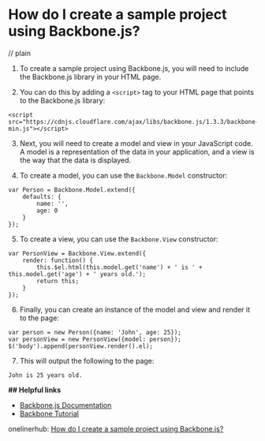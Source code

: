 # How do I create a sample project using Backbone.js?
// plain

1. To create a sample project using Backbone.js, you will need to include the Backbone.js library in your HTML page.

2. You can do this by adding a `<script>` tag to your HTML page that points to the Backbone.js library:
```
<script src="https://cdnjs.cloudflare.com/ajax/libs/backbone.js/1.3.3/backbone-min.js"></script>
```

3. Next, you will need to create a model and view in your JavaScript code. A model is a representation of the data in your application, and a view is the way that the data is displayed.

4. To create a model, you can use the `Backbone.Model` constructor:
```
var Person = Backbone.Model.extend({
    defaults: {
        name: '',
        age: 0
    }
});
```

5. To create a view, you can use the `Backbone.View` constructor:
```
var PersonView = Backbone.View.extend({
    render: function() {
        this.$el.html(this.model.get('name') + ' is ' + this.model.get('age') + ' years old.');
        return this;
    }
});
```

6. Finally, you can create an instance of the model and view and render it to the page:
```
var person = new Person({name: 'John', age: 25});
var personView = new PersonView({model: person});
$('body').append(personView.render().el);
```

7. This will output the following to the page:
```
John is 25 years old.
```

**## Helpful links**
- [Backbone.js Documentation](http://backbonejs.org/)
- [Backbone Tutorial](https://www.tutorialspoint.com/backbonejs/index.htm)

onelinerhub: [How do I create a sample project using Backbone.js?](https://onelinerhub.com/backbone.js/how-do-i-create-a-sample-project-using-backbone-js)